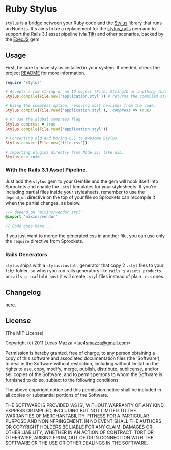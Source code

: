 # Ruby Stylus

`stylus` is a bridge between your Ruby code and the [Stylus](https://github.com/LearnBoost/stylus) library that runs on Node.js. It's aims to be a replacement for the [stylus_rails](https://github.com/lucasmazza/stylus_rails) gem and to support the Rails 3.1 asset pipeline (via [Tilt](https://github.com/rtomayko/tilt)) and other scenarios, backed by the [ExecJS](https://github.com/sstephenson/execjs) gem.

## Usage

First, be sure to have stylus installed in your system. If needed, check the project [README](https://github.com/learnboost/stylus) for more information.

```ruby
require 'stylus'

# Accepts a raw string or an IO object (File, StringIO or anything that responds to 'read').
Stylus.compile(File.new('application.styl')) # returns the compiled stylesheet.

# Using the compress option, removing most newlines from the code.
Stylus.compile(File.read('application.styl'), :compress => true)

# Or use the global compress flag
Stylus.compress = true
Stylus.compile(File.read('application.styl'))

# Converting old and boring CSS to awesome Stylus.
Stylus.convert(File.new('file.css'))

# Importing plugins directly from Node.JS, like nib.
Stylus.use :nib
```
### With the Rails 3.1 Asset Pipeline.

Just add the `stylus` gem to your Gemfile and the gem will hook itself into Sprockets and enable the `.styl` templates for your stylesheets. If you're including partial files inside your stylesheets, remember to use the `depend_on` directive on the top of your file so Sprockets can recompile it when the partial changes, as below.

```sass
//= depend_on 'mixins/vendor.styl'
@import 'mixins/vendor'

// Code goes here...
```

If you just want to merge the generated css in another file, you can use only the `require` directive from Sprockets.

### Rails Generators

`stylus` ships with a `stylus:install` generator that copy 2 `.styl` files to your `lib/` folder, so when you run rails generators like `rails g assets products` or `rails g scaffold post` it will create `.styl` files instead of plain `.css` ones.

## Changelog
[here.](https://github.com/lucasmazza/ruby-stylus/blob/master/CHANGELOG.md)

## License

(The MIT License)

Copyright (c) 2011 Lucas Mazza &lt;luc4smazza@gmail.com&gt;

Permission is hereby granted, free of charge, to any person obtaining
a copy of this software and associated documentation files (the
'Software'), to deal in the Software without restriction, including
without limitation the rights to use, copy, modify, merge, publish,
distribute, sublicense, and/or sell copies of the Software, and to
permit persons to whom the Software is furnished to do so, subject to
the following conditions:

The above copyright notice and this permission notice shall be
included in all copies or substantial portions of the Software.

THE SOFTWARE IS PROVIDED 'AS IS', WITHOUT WARRANTY OF ANY KIND,
EXPRESS OR IMPLIED, INCLUDING BUT NOT LIMITED TO THE WARRANTIES OF
MERCHANTABILITY, FITNESS FOR A PARTICULAR PURPOSE AND NONINFRINGEMENT.
IN NO EVENT SHALL THE AUTHORS OR COPYRIGHT HOLDERS BE LIABLE FOR ANY
CLAIM, DAMAGES OR OTHER LIABILITY, WHETHER IN AN ACTION OF CONTRACT,
TORT OR OTHERWISE, ARISING FROM, OUT OF OR IN CONNECTION WITH THE
SOFTWARE OR THE USE OR OTHER DEALINGS IN THE SOFTWARE.